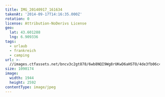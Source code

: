```yaml
---
title: IMG_20140917_161634
takenAt: '2014-09-17T14:16:35.000Z'
rotation: 0
license: Attribution-NoDerivs License
geo:
  lat: 43.601288
  lng: 6.909336
tags:
  - urlaub
  - frankreich
  - camping
url: >-
  //images.ctfassets.net/bncv3c2gt878/6wb8NQI9Wg8rUKwD6aHSTO/4de3fb06c421f096ed2fa8e74cc0ccbd/img_20140917_161634_28031139760_o
size: 1090174
image:
  width: 1944
  height: 2592
contentType: image/jpeg
---
```


